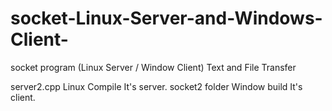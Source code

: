 # socket-Linux-Server-and-Windows-Client-
socket program (Linux Server / Window Client) Text and File Transfer

server2.cpp Linux Compile It's server.
socket2 folder Window build It's client.
